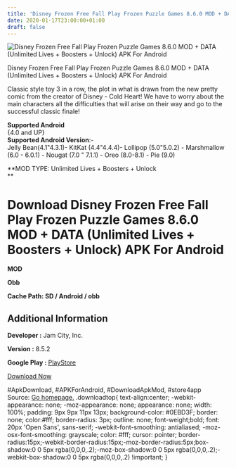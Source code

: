 ```yaml
---
title: 'Disney Frozen Free Fall Play Frozen Puzzle Games 8.6.0 MOD + DATA (Unlimited Lives + Boosters + Unlock) APK For Android'
date: 2020-01-17T23:00:00+01:00
draft: false
---
```


![Disney Frozen Free Fall Play Frozen Puzzle Games 8.6.0 MOD + DATA (Unlimited Lives + Boosters + Unlock) APK For Android](https://i2.wp.com/apkhome.net/wp-content/uploads/2020/01/Disney-Frozen-Free-Fall-Play-Frozen-Puzzle-Games-8.6.0-MOD-DATA-Unlimited-Lives-Boosters-Unlock.png "Disney Frozen Free Fall Play Frozen Puzzle Games 8.6.0 MOD + DATA (Unlimited Lives + Boosters + Unlock) APK For Android")

  

Disney Frozen Free Fall Play Frozen Puzzle Games 8.6.0 MOD + DATA (Unlimited Lives + Boosters + Unlock) APK For Android

Classic style toy 3 in a row, the plot in what is drawn from the new pretty comic from the creator of Disney - Cold Heart! We have to worry about the main characters all the difficulties that will arise on their way and go to the successful classic finale!

**Supported Android**  
{4.0 and UP}  
**Supported Android Version**:-  
Jelly Bean(4.1"4.3.1)- KitKat (4.4"4.4.4)- Lollipop (5.0"5.0.2) - Marshmallow (6.0 - 6.0.1) - Nougat (7.0 " 7.1.1) - Oreo (8.0-8.1) - Pie (9.0)

**MOD TYPE: Unlimited Lives + Boosters + Unlock  
**

Download Disney Frozen Free Fall Play Frozen Puzzle Games 8.6.0 MOD + DATA (Unlimited Lives + Boosters + Unlock) APK For Android
================================================================================================================================

**MOD**

**Obb**

**Cache Path: SD / Android / obb**

Additional Information
----------------------

**Developer :** Jam City, Inc.

**Version :** 8.5.2

**Google Play :** [PlayStore](https://play.google.com/store/apps/details?id=com.disney.frozensaga_goo&hl=ru)

  

[Download Now](https://store4app.co/post/disney-frozen-free-fall-play-frozen-puzzle-games-8-6-0-mod-data-unlimited-lives-boosters-unlock-apk-for-android_1579288663)

  
#ApkDownload, #APKForAndroid, #DownloadApkMod, #store4app  
Source: [Go homepage.](https://store4app.co/post/disney-frozen-free-fall-play-frozen-puzzle-games-8-6-0-mod-data-unlimited-lives-boosters-unlock-apk-for-android_1579288663) .downloadtop{ text-align:center; -webkit-appearance: none; -moz-appearance: none; appearance: none; width: 100%; padding: 9px 9px 11px 13px; background-color: #0EBD3F; border: none; color:#fff; border-radius: 3px; outline: none; font-weight;bold; font: 20px 'Open Sans', sans-serif; -webkit-font-smoothing: antialiased; -moz-osx-font-smoothing: grayscale; color: #fff; cursor: pointer; border-radius:15px;-webkit-border-radius:15px;-moz-border-radius:5px;box-shadow:0 0 5px rgba(0,0,0,.2);-moz-box-shadow:0 0 5px rgba(0,0,0,.2);-webkit-box-shadow:0 0 5px rgba(0,0,0,.2) !important; }
